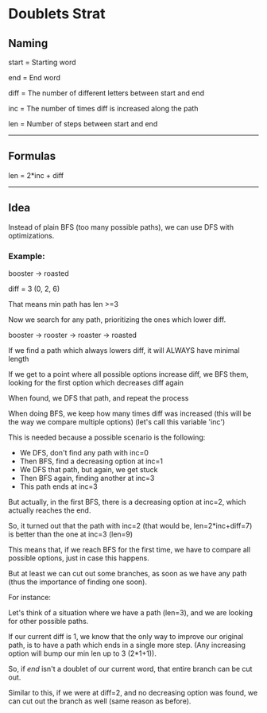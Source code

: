 # Doublets Strat

## Naming

start = Starting word

end = End word

diff = The number of different letters between start and end

inc = The number of times diff is increased along the path

len = Number of steps between start and end

---

## Formulas

len = 2*inc + diff

---

## Idea

Instead of plain BFS (too many possible paths), we can use DFS with optimizations.

### Example:

booster -> roasted

diff = 3 (0, 2, 6)

That means min path has len >=3

Now we search for any path, prioritizing the ones which lower diff.

booster -> rooster -> roaster -> roasted

If we find a path which always lowers diff, it will ALWAYS have minimal length

If we get to a point where all possible options increase diff, we BFS them, looking for the first option which decreases diff again

When found, we DFS that path, and repeat the process

When doing BFS, we keep how many times diff was increased (this will be the way we compare multiple options) (let's call this variable 'inc')

This is needed because a possible scenario is the following:


- We DFS, don't find any path with inc=0
- Then BFS, find a decreasing option at inc=1
- We DFS that path, but again, we get stuck
- Then BFS again, finding another at inc=3
- This path ends at inc=3

But actually, in the first BFS, there is a decreasing option at inc=2, which actually reaches the end.

So, it turned out that the path with inc=2 (that would be, len=2*inc+diff=7) is better than the one at inc=3 (len=9)

This means that, if we reach BFS for the first time, we have to compare all possible options, just in case this happens.

But at least we can cut out some branches, as soon as we have any path (thus the importance of finding one soon).

For instance:

Let's think of a situation where we have a path (len=3), and we are looking for other possible paths.

If our current diff is 1, we know that the only way to improve our original path, is to have a path which ends in a single more step. (Any increasing option will bump our min len up to 3 (2*1+1)).

So, if *end* isn't a doublet of our current word, that entire branch can be cut out.

Similar to this, if we were at diff=2, and no decreasing option was found, we can cut out the branch as well (same reason as before).